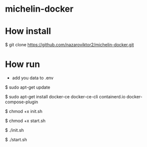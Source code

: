 # michelin-docker
# How install
$ git clone https://github.com/nazaroviktor2/michelin-docker.git

# How run
- add you data to .env

$ sudo apt-get update

$ sudo apt-get install docker-ce docker-ce-cli containerd.io docker-compose-plugin

$ chmod +x init.sh

$ chmod +x start.sh

$ ./init.sh

$ ./start.sh
